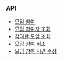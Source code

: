 ### API

- [모임 참여](apidocs/JOIN.md)
- [모임 참여자 조회]()
- [참여한 모임 조회]()
- [모임 참여 취소]()
- [모임 참여 시간 수정]()